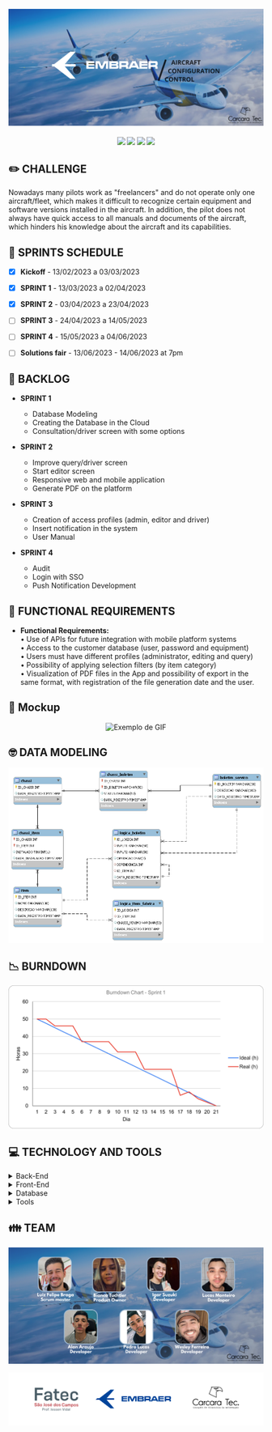 ![slide1](https://github.com/CarcaraTec/Embraer/blob/3e04967df5e8a75c8860d1c18d60885881d5225f/Documents/images/Aircraft%20Configuration%20Control.png)

<h4 align="center"> 
 <a href="https://docs.oracle.com/en/java/"><img src = "https://img.shields.io/badge/java-%23ED8B00.svg?style=for-the-badge&logo=java&logoColor=white"/></a>
 <a href="https://spring.io/"><img src = "https://img.shields.io/badge/spring-%236DB33F.svg?style=for-the-badge&logo=spring&logoColor=white"/></a>
 <a href="https://vuejs.org/"><img src = "https://img.shields.io/badge/vuejs-%2335495e.svg?style=for-the-badge&logo=vuedotjs&logoColor=%234FC08D"/></a>
 <a href="https://www.oracle.com/br/"><img src = "https://img.shields.io/badge/Oracle-F80000?style=for-the-badge&logo=oracle&logoColor=black"/></a>
</h4>


## ✏️ **CHALLENGE**

Nowadays many pilots work as "freelancers" and do not operate only one aircraft/fleet, which makes it difficult to recognize certain equipment and software versions installed in the aircraft. In addition, the pilot does not always have quick access to all manuals and documents of the aircraft, which hinders his knowledge about the aircraft and its capabilities.

## 📅 **SPRINTS SCHEDULE**

- [x] **Kickoff** - 13/02/2023 a 03/03/2023

- [x] **SPRINT 1** - 13/03/2023 a 02/04/2023

- [x] **SPRINT 2** - 03/04/2023 a 23/04/2023

- [ ] **SPRINT 3** - 24/04/2023 a 14/05/2023

- [ ] **SPRINT 4** - 15/05/2023 a 04/06/2023

- [ ] **Solutions fair** - 13/06/2023 - 14/06/2023 at 7pm



## 🎯 **BACKLOG**

* **SPRINT 1**
    * Database Modeling
    * Creating the Database in the Cloud
    * Consultation/driver screen with some options    

* **SPRINT 2**
   * Improve query/driver screen
   * Start editor screen
   * Responsive web and mobile application
   * Generate PDF on the platform  

* **SPRINT 3**
  * Creation of access profiles (admin, editor and driver)
  * Insert notification in the system
  * User Manual

* **SPRINT 4**
  * Audit
  * Login with SSO
  * Push Notification Development

## 📔 **FUNCTIONAL REQUIREMENTS**

* **Functional Requirements:** <br>
 • Use of APIs for future integration with mobile platform systems <br> 
 • Access to the customer database (user, password and equipment) <br> 
 •	Users must have different profiles (administrator, editing and query) <br> 
 •	Possibility of applying selection filters (by item category) <br> 
 •	Visualization of PDF files in the App and possibility of export in the same format, with registration of the file generation date and the user. <br>


## 🎥 **Mockup**
<div align="center">
  <img src="https://github.com/CarcaraTec/Embraer/blob/003cdad5c99709579affc120d4f38fbe7e8145c4/Documents/images/aplica%C3%A7%C3%A3o.gif.gif" alt="Exemplo de GIF">
</div>


## 🤓 **DATA MODELING**
![modeling](https://github.com/CarcaraTec/Embraer/blob/0b156ad919d4eb208e279229f70102e46f81e3be/Database/diagrama%20embraer.png)

## 📉 **BURNDOWN**

![burndown](https://github.com/CarcaraTec/Embraer/blob/8af2515751a1603a8bf08410334d8766e8e8ce9a/Documents/images/BURNDOWN%20EMBRAER%201.png)

## 💻 **TECHNOLOGY AND TOOLS**

<details>
<summary>Back-End</summary>

- `Java`
- `Spring boot`

</details>

<details>
<summary>Front-End</summary>

- `Vue`
</details>

<details>
<summary>Database</summary>

- `Oracle Autonomous Database`
</details>

<details>
<summary>Tools</summary>

- `Intellij`
- `Visual Studio code`

</details>

## 👪 **TEAM**

![team](https://github.com/CarcaraTec/Embraer/blob/6c43e6e09e3922b10e031b7ae7a109ea76949c12/Documents/images/Team.png)

![logoparceria](https://github.com/CarcaraTec/Embraer/blob/9b4b5521fbbbe12d7fb0e050b68b0589fa078a8a/Documents/images/Logo_parceria.png)
